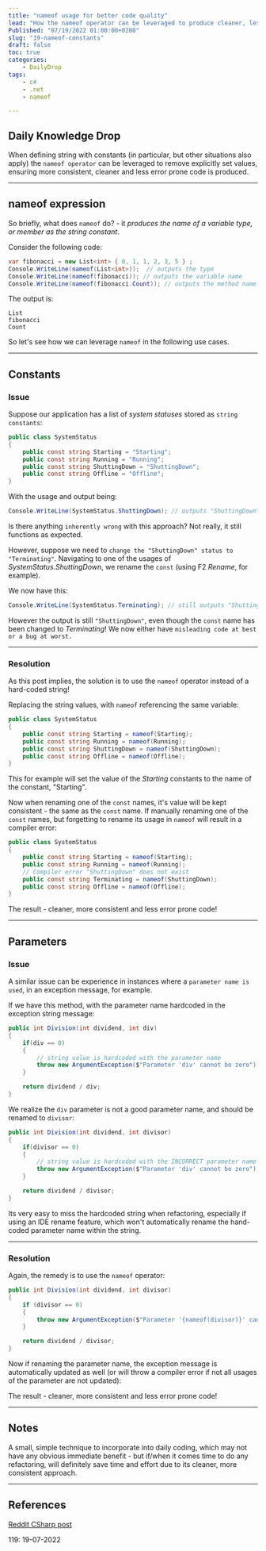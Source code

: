 ```yaml
---
title: "nameof usage for better code quality"
lead: "How the nameof operator can be leveraged to produce cleaner, less error prone code"
Published: "07/19/2022 01:00:00+0200"
slug: "19-nameof-constants"
draft: false
toc: true
categories:
    - DailyDrop
tags:
    - c#
    - .net
    - nameof

---
```


## Daily Knowledge Drop

When defining string with constants (in particular, but other situations also apply) the `nameof operator` can be leveraged to remove explicitly set values, ensuring more consistent, cleaner and less error prone code is produced.

---

## nameof expression

So briefly, what does `nameof` do? - it _produces the name of a variable type, or member as the string constant_.

Consider the following code:

``` csharp
var fibonacci = new List<int> { 0, 1, 1, 2, 3, 5 } ;
Console.WriteLine(nameof(List<int>));  // outputs the type
Console.WriteLine(nameof(fibonacci)); // outputs the variable name
Console.WriteLine(nameof(fibonacci.Count)); // outputs the method name
```

The output is:

``` terminal
List
fibonacci
Count
```

So let's see how we can leverage `nameof` in the following use cases.

---

## Constants
### Issue

Suppose our application has a list of _system statuses_ stored as `string constants`:

``` csharp
public class SystemStatus
{
    public const string Starting = "Starting";
    public const string Running = "Running";
    public const string ShuttingDown = "ShuttingDown";
    public const string Offline = "Offline";
}
```

With the usage and output being:

``` csharp
Console.WriteLine(SystemStatus.ShuttingDown); // outputs "ShuttingDown"
```

Is there anything `inherently wrong` with this approach? Not really, it still functions as expected.

However, suppose we need to `change the "ShuttingDown" status to "Terminating"`. Navigating to one of the usages of _SystemStatus.ShuttingDown_, we rename the `const` (using F2 _Rename_, for example).

We now have this:

``` csharp
Console.WriteLine(SystemStatus.Terminating); // still outputs "ShuttingDown"!
```

However the output is still `"ShuttingDown"`, even though the `const` name has been changed to _Terminating_! We now either have `misleading code at best or a bug at worst.`

---

### Resolution

As this post implies, the solution is to use the `nameof` operator instead of a hard-coded string!

Replacing the string values, with `nameof` referencing the same variable:

``` csharp
public class SystemStatus
{
    public const string Starting = nameof(Starting);
    public const string Running = nameof(Running);
    public const string ShuttingDown = nameof(ShuttingDown);
    public const string Offline = nameof(Offline);
}
```

This for example will set the value of the _Starting_ constants to the name of the constant, "Starting".

Now when renaming one of the `const` names, it's value will be kept consistent - the same as the `const` name. If manually renaming one of the `const` names, but forgetting to rename its usage in `nameof` will result in a compiler error:

``` csharp
public class SystemStatus
{
    public const string Starting = nameof(Starting);
    public const string Running = nameof(Running);
    // Compiler error "ShuttingDown" does not exist
    public const string Terminating = nameof(ShuttingDown);
    public const string Offline = nameof(Offline);
}
```

The result - cleaner, more consistent and less error prone code!

---

## Parameters

### Issue

A similar issue can be experience in instances where a `parameter name is used`, in an exception message, for example.

If we have this method, with the parameter name hardcoded in the exception string message:


``` csharp
public int Division(int dividend, int div)
{
    if(div == 0)
    {
        // string value is hardcoded with the parameter name
        throw new ArgumentException($"Parameter 'div' cannot be zero");
    }

    return dividend / div;
}
```

We realize the `div` parameter is not a good parameter name, and should be renamed to `divisor`:

``` csharp
public int Division(int dividend, int divisor)
{
    if(divisor == 0)
    {
        // string value is hardcoded with the INCORRECT parameter name
        throw new ArgumentException($"Parameter 'div' cannot be zero");
    }

    return dividend / divisor;
}
```

Its very easy to miss the hardcoded string when refactoring, especially if using an IDE rename feature, which won't automatically rename the hand-coded parameter name within the string.

---

### Resolution

Again, the remedy is to use the `nameof` operator:

``` csharp
public int Division(int dividend, int divisor)
{
    if (divisor == 0)
    {
        throw new ArgumentException($"Parameter '{nameof(divisor)}' cannot be zero");
    }

    return dividend / divisor;
}
```

Now if renaming the parameter name, the exception message is automatically updated as well (or will throw a compiler error if not all usages of the parameter are not updated):

The result - cleaner, more consistent and less error prone code!

---

## Notes

A small, simple technique to incorporate into daily coding, which may not have any obvious immediate benefit - but if/when it comes time to do any refactoring, will definitely save time and effort due to its cleaner, more consistent approach.

---

## References

[Reddit CSharp post](https://www.reddit.com/r/csharp/comments/v81c13/can_anyone_tell_me_the_point_of_this_syntax_im/)   

<?# DailyDrop ?>119: 19-07-2022<?#/ DailyDrop ?>
